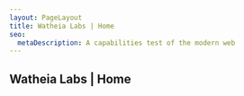 ```yaml
---
layout: PageLayout
title: Watheia Labs | Home
seo:
  metaDescription: A capabilities test of the modern web
---
```


## Watheia Labs | Home

